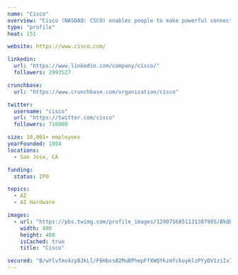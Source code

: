 ```yaml
---
name: "Cisco"
overview: "Cisco (NASDAQ: CSCO) enables people to make powerful connections--whether in business, education, philanthropy, or creativity. Cisco hardware, software, and service offerings are used to create the Internet solutions that make networks possible--providing easy access to information anywhere, at any time. "
type: "profile"
heat: 151

website: https://www.cisco.com/

linkedin:
  url: "https://www.linkedin.com/company/cisco/"
  followers: 2993527

crunchbase:
  url: "https://www.crunchbase.com/organization/cisco"

twitter:
  username: "cisco"
  url: "https://twitter.com/cisco"
  followers: 716000

size: 10,001+ employees
yearFounded: 1984
locations:
  - San Jose, CA

funding:
  status: IPO

topics:
  - AI
  - AI Hardware

images:
  - url: "https://pbs.twimg.com/profile_images/1290756851131387905/BkQb0bwX_400x400.jpg"
    width: 400
    height: 400
    isCached: true
    title: "Cisco"

secured: "B/wYlvfmv4zyB3kLl/F6HbxsB2MuBPhepFfXWQYkzmfckoyklzPYyDV1ziIxIyonvScDuwQ0ynrJgpO1Ick/rh7srAguzMQ+4QpzhZw2gApvFvrIhqcx+8Zu1cTOYIbM7Gx8GGwb6arSlaEnT1I83jiOQrp5piPNw1xyUAESLC+TY649B/lM0Q9xfdttRaHIL2LMf1CQTAKM5Rl0ZZydVnYqRzXJPv3uiLImHUQV6w2j1nM+GT4HfgPLthJnp0+aZiP9AB3K1G+oQj+SAbIukPdWcchTcjUkeUEFto0Xy8wHnK4IPaRFckXvOXj4OK36NVfUAaYKaHifNgvHPJ2mQqXZyS/FHrhpN4nf7RKf3fzdVMDRe1388sBSBP3J0A0cqF7lwpwHFo9Xf5SQ53mLnNnDEeFVeRH/XTEiyPebaQI=;xQaBZbXKmfcW7kjDWFfOlQ=="
---
```



